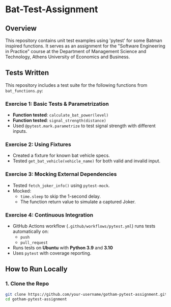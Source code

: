 # Bat-Test-Assignment

## Overview
This repository contains unit test examples using 'pytest' for some Batman inspired functions. It serves as an assignment for the "Software Engineering in Practice" course at the Department of Management Science and Technology, Athens University of Economics and Business.

## Tests Written
This repository includes a test suite for the following functions from `bat_functions.py`:

### Exercise 1: Basic Tests & Parametrization
- **Function tested**: `calculate_bat_power(level)`
- **Function tested**: `signal_strength(distance)`
- Used `@pytest.mark.parametrize` to test signal strength with different inputs.

### Exercise 2: Using Fixtures
- Created a fixture for known bat vehicle specs.
- Tested `get_bat_vehicle(vehicle_name)` for both valid and invalid input.

### Exercise 3: Mocking External Dependencies
- Tested `fetch_joker_info()` using `pytest-mock`.
- Mocked:
  - `time.sleep` to skip the 1-second delay.
  - The function return value to simulate a captured Joker.

### Exercise 4: Continuous Integration
- GitHub Actions workflow (`.github/workflows/pytest.yml`) runs tests automatically on:
  - `push`
  - `pull_request`
- Runs tests on **Ubuntu** with **Python 3.9** and **3.10**
- Uses `pytest` with coverage reporting.

## How to Run Locally

### 1. Clone the Repo
```bash
git clone https://github.com/your-username/gotham-pytest-assignment.git
cd gotham-pytest-assignment
